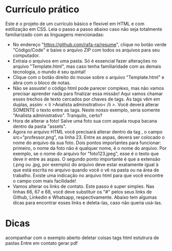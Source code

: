 # Currículo prático

Este é o projeto de um currículo básico e flexível em HTML e com estilização em CSS. Leia o passo a passo abaixo caso não seja totalmente familiarizado com as linguagens mencionadas:

- No endereço "https://github.com/rafa-ra/resume", clique no botão verde "Código/Code" e baixe o arquivo ZIP com todos os arquivos para seu computador.
- Extraia o arquivos em uma pasta. Só é essencial fazer alterações no arquivo "Template.html", mas caso tenha familiaridade com as demais tecnologia, o mundo é seu quintal!
- Clique com o botão direito do mouse sobre o arquivo "Template.html" e abra com o bloco de notas.
- Não se assuste! o código html pode parecer complexo, mas não vamos precisar aprender nada para finalizar essa missão! Aqui vamos chamar esses trechos de texto cercados por chaves de tags. As tags vêm em duplas, assim: < li >Analista adminsitrativo< /li >. Você deverá alterar SOMENTE o texto entre as tags. Neste nosso exemplo, seria somente "Analista administrativo". Tranquilo, certo?
- Hora de alterar a foto! Salve uma foto sua com aquela roupa bacana dentro da pasta "assets". 
- Agora no arquivo HTML você precisará alterar dentro da tag <img>, o campo src="professor.png", na linha 23. Entre as aspas, deverá ser colocado o nome do arquivo da sua foto. Dois pontos importantes para funcionar: primeiro, o nome da foto não é qualquer nome, é o nome do arquivo. Por exemplo, se o nome do arquivo for "foto123.jpeg", esse é o texto que deve ir entre as aspas. O segundo ponto importante é que a extensão (.png ou .jpg, por exemplo) do arquivo deve estar exatamente igual à que está escrita no arquivo quando você o vê na pasta ou na área de trabalho. Existe uma indicação no arquivo html para que você encontre o campo com mais facilidade!
- Vamos alterar os links de contato. Este passo é super simples. Nas linhas 66, 67 e 68, você deve substituir os "#" pelos seus links de Github, Linkedin e Whatsapp, respectivamente. Abaixo tem algumas dicas para encontrar esses links e deleta-las, caso não queria usá-las.

# Dicas

acompanhar com o exemplo aberto
deletar coisas
tags html
estutrura de pastas
Entre em contato
gerar pdf
